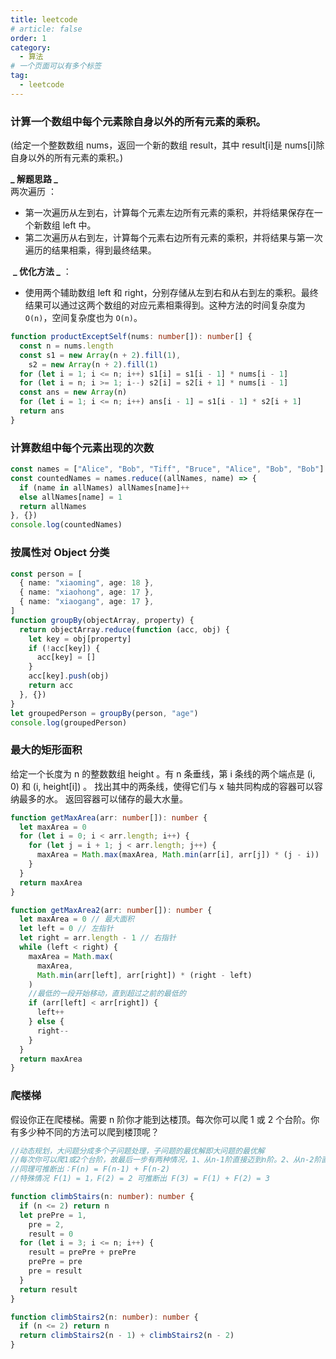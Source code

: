 ```yaml
---
title: leetcode
# article: false
order: 1
category:
  - 算法
# 一个页面可以有多个标签
tag:
  - leetcode
---
```


### 计算一个数组中每个元素除自身以外的所有元素的乘积。

(给定一个整数数组 nums，返回一个新的数组 result，其中 result[i]是 nums[i]除自身以外的所有元素的乘积。)

**_ 解题思路 _**  
‌ 两次遍历 ‌：

- 第一次遍历从左到右，计算每个元素左边所有元素的乘积，并将结果保存在一个新数组 left 中。
- 第二次遍历从右到左，计算每个元素右边所有元素的乘积，并将结果与第一次遍历的结果相乘，得到最终结果。

‌ **_ 优化方法 _** ‌：

- 使用两个辅助数组 left 和 right，分别存储从左到右和从右到左的乘积。最终结果可以通过这两个数组的对应元素相乘得到。这种方法的时间复杂度为 `O(n)`，空间复杂度也为 `O(n)`。

```ts
function productExceptSelf(nums: number[]): number[] {
  const n = nums.length
  const s1 = new Array(n + 2).fill(1),
    s2 = new Array(n + 2).fill(1)
  for (let i = 1; i <= n; i++) s1[i] = s1[i - 1] * nums[i - 1]
  for (let i = n; i >= 1; i--) s2[i] = s2[i + 1] * nums[i - 1]
  const ans = new Array(n)
  for (let i = 1; i <= n; i++) ans[i - 1] = s1[i - 1] * s2[i + 1]
  return ans
}
```

### 计算数组中每个元素出现的次数

```ts
const names = ["Alice", "Bob", "Tiff", "Bruce", "Alice", "Bob", "Bob"]
const countedNames = names.reduce((allNames, name) => {
  if (name in allNames) allNames[name]++
  else allNames[name] = 1
  return allNames
}, {})
console.log(countedNames)
```

### 按属性对 Object 分类

```ts
const person = [
  { name: "xiaoming", age: 18 },
  { name: "xiaohong", age: 17 },
  { name: "xiaogang", age: 17 },
]
function groupBy(objectArray, property) {
  return objectArray.reduce(function (acc, obj) {
    let key = obj[property]
    if (!acc[key]) {
      acc[key] = []
    }
    acc[key].push(obj)
    return acc
  }, {})
}
let groupedPerson = groupBy(person, "age")
console.log(groupedPerson)
```

### 最大的矩形面积

给定一个长度为 n 的整数数组 height 。有 n 条垂线，第 i 条线的两个端点是 (i, 0) 和 (i, height[i]) 。
找出其中的两条线，使得它们与 x 轴共同构成的容器可以容纳最多的水。
返回容器可以储存的最大水量。

```ts
function getMaxArea(arr: number[]): number {
  let maxArea = 0
  for (let i = 0; i < arr.length; i++) {
    for (let j = i + 1; j < arr.length; j++) {
      maxArea = Math.max(maxArea, Math.min(arr[i], arr[j]) * (j - i))
    }
  }
  return maxArea
}

function getMaxArea2(arr: number[]): number {
  let maxArea = 0 // 最大面积
  let left = 0 // 左指针
  let right = arr.length - 1 // 右指针
  while (left < right) {
    maxArea = Math.max(
      maxArea,
      Math.min(arr[left], arr[right]) * (right - left)
    )
    //最低的一段开始移动，直到超过之前的最低的
    if (arr[left] < arr[right]) {
      left++
    } else {
      right--
    }
  }
  return maxArea
}
```

### 爬楼梯

假设你正在爬楼梯。需要 n 阶你才能到达楼顶。每次你可以爬 1 或 2 个台阶。你有多少种不同的方法可以爬到楼顶呢？

```ts
//动态规划，大问题分成多个子问题处理，子问题的最优解即大问题的最优解
//每次你可以爬1或2个台阶，故最后一步有两种情况，1、从n-1阶直接迈到n阶。2、从n-2阶直接迈到n阶。
//同理可推断出：F(n) = F(n-1) + F(n-2)
//特殊情况 F(1) = 1，F(2) = 2 可推断出 F(3) = F(1) + F(2) = 3

function climbStairs(n: number): number {
  if (n <= 2) return n
  let prePre = 1,
    pre = 2,
    result = 0
  for (let i = 3; i <= n; i++) {
    result = prePre + prePre
    prePre = pre
    pre = result
  }
  return result
}

function climbStairs2(n: number): number {
  if (n <= 2) return n
  return climbStairs2(n - 1) + climbStairs2(n - 2)
}
```
